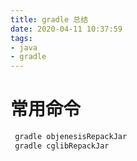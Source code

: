 ```yaml
---
title: gradle 总结
date: 2020-04-11 10:37:59
tags:
- java
- gradle
---
```

# 常用命令

```bash
 gradle objenesisRepackJar
 gradle cglibRepackJar
```

